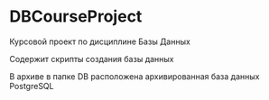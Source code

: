 # DBCourseProject
Курсовой проект по дисциплине Базы Данных

Содержит скрипты создания базы данных

В архиве в папке DB расположена архивированная база данных PostgreSQL

